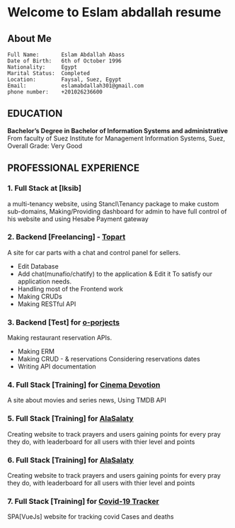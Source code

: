 # Welcome to Eslam abdallah resume

## About Me

```
Full Name:       Eslam Abdallah Abass 
Date of Birth:   6th of October 1996
Nationality:     Egypt
Marital Status:  Completed
Location:        Faysal, Suez, Egypt
Email:           eslamabdallah301@gmail.com
phone number:    +201026236600
```
## EDUCATION

**Bachelor’s Degree in Bachelor of Information Systems and administrative**
From faculty of Suez Institute for Management Information Systems, Suez, Overall Grade: Very Good

## PROFESSIONAL EXPERIENCE

### 1. Full Stack  at [Iksib]
a multi-tenancy website, using Stancl\Tenancy package to make custom sub-domains, Making/Providing dashboard for admin to have full control of his website and using Hesabe Payment gateway

### 2. Backend  [Freelancing] - [Topart](https://topart.services/)
A site for car parts with a chat and control panel for sellers.
- Edit Database
- Add chat(munafio/chatify) to the application & Edit it To satisfy our application needs.
- Handling most of the Frontend work
- Making CRUDs
- Making RESTful API 
### 3. Backend  [Test] for [o-porjects](https://www.o-projects.org/)
Making restaurant reservation APIs.
- Making ERM 
- Making CRUD - & reservations Considering reservations dates 
- Writing API documentation

### 4. Full Stack  [Training] for [Cinema Devotion](https://moviesarea.hassaneida.com/)
A site about movies and series news,
Using TMDB API
### 5. Full Stack  [Training] for [AlaSalaty](https://www.salah.hassaneida.com/ranking)
Creating website to track prayers and users gaining points for every pray they do,
with leaderboard for all users with thier level and points

### 6. Full Stack  [Training] for [AlaSalaty](https://www.salah.hassaneida.com/ranking)
Creating website to track prayers and users gaining points for every pray they do,
with leaderboard for all users with thier level and points

### 7. Full Stack  [Training] for [Covid-19 Tracker](https://covid19tracker.hassaneida.com/)
SPA[VueJs] website for tracking covid Cases and deaths 